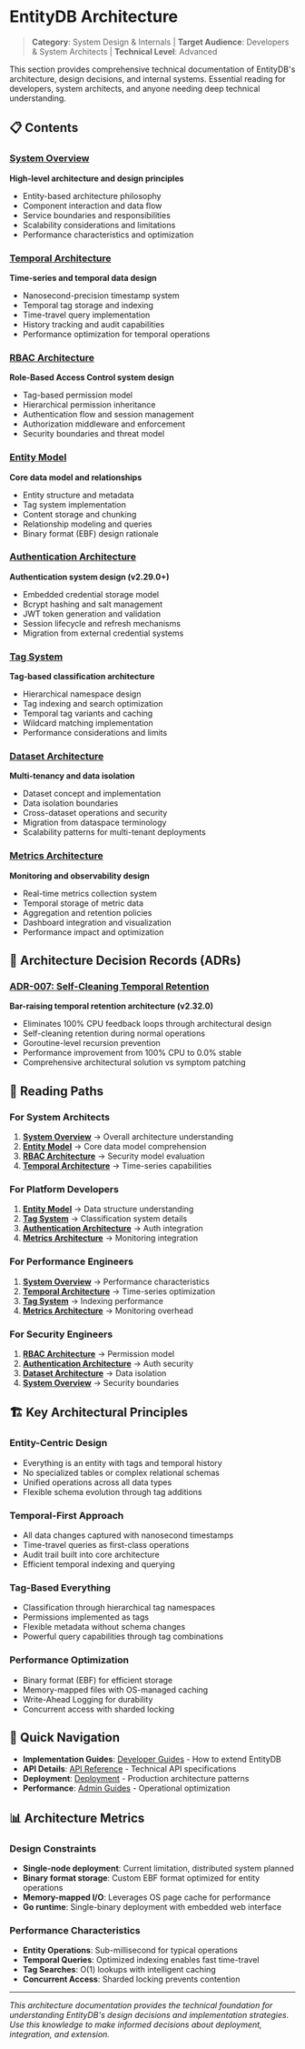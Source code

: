 # EntityDB Architecture

> **Category**: System Design & Internals | **Target Audience**: Developers & System Architects | **Technical Level**: Advanced

This section provides comprehensive technical documentation of EntityDB's architecture, design decisions, and internal systems. Essential reading for developers, system architects, and anyone needing deep technical understanding.

## 📋 Contents

### [System Overview](./01-system-overview.md)
**High-level architecture and design principles**
- Entity-based architecture philosophy
- Component interaction and data flow
- Service boundaries and responsibilities
- Scalability considerations and limitations
- Performance characteristics and optimization

### [Temporal Architecture](./02-temporal-architecture.md)
**Time-series and temporal data design**
- Nanosecond-precision timestamp system
- Temporal tag storage and indexing
- Time-travel query implementation
- History tracking and audit capabilities
- Performance optimization for temporal operations

### [RBAC Architecture](./03-rbac-architecture.md)
**Role-Based Access Control system design**
- Tag-based permission model
- Hierarchical permission inheritance
- Authentication flow and session management
- Authorization middleware and enforcement
- Security boundaries and threat model

### [Entity Model](./04-entity-model.md)
**Core data model and relationships**
- Entity structure and metadata
- Tag system implementation
- Content storage and chunking
- Relationship modeling and queries
- Binary format (EBF) design rationale

### [Authentication Architecture](./05-authentication-architecture.md)
**Authentication system design (v2.29.0+)**
- Embedded credential storage model
- Bcrypt hashing and salt management
- JWT token generation and validation
- Session lifecycle and refresh mechanisms
- Migration from external credential systems

### [Tag System](./07-tag-system.md)
**Tag-based classification architecture**
- Hierarchical namespace design
- Tag indexing and search optimization
- Temporal tag variants and caching
- Wildcard matching implementation
- Performance considerations and limits

### [Dataset Architecture](./08-dataset-architecture.md)
**Multi-tenancy and data isolation**
- Dataset concept and implementation
- Data isolation boundaries
- Cross-dataset operations and security
- Migration from dataspace terminology
- Scalability patterns for multi-tenant deployments

### [Metrics Architecture](./09-metrics-architecture.md)
**Monitoring and observability design**
- Real-time metrics collection system
- Temporal storage of metric data
- Aggregation and retention policies
- Dashboard integration and visualization
- Performance impact and optimization

## 📝 Architecture Decision Records (ADRs)

### [ADR-007: Self-Cleaning Temporal Retention](./adr/ADR-007-self-cleaning-temporal-retention.md)
**Bar-raising temporal retention architecture (v2.32.0)**
- Eliminates 100% CPU feedback loops through architectural design
- Self-cleaning retention during normal operations
- Goroutine-level recursion prevention
- Performance improvement from 100% CPU to 0.0% stable
- Comprehensive architectural solution vs symptom patching

## 🎯 Reading Paths

### For System Architects
1. **[System Overview](./01-system-overview.md)** → Overall architecture understanding
2. **[Entity Model](./04-entity-model.md)** → Core data model comprehension
3. **[RBAC Architecture](./03-rbac-architecture.md)** → Security model evaluation
4. **[Temporal Architecture](./02-temporal-architecture.md)** → Time-series capabilities

### For Platform Developers
1. **[Entity Model](./04-entity-model.md)** → Data structure understanding
2. **[Tag System](./07-tag-system.md)** → Classification system details
3. **[Authentication Architecture](./05-authentication-architecture.md)** → Auth integration
4. **[Metrics Architecture](./09-metrics-architecture.md)** → Monitoring integration

### For Performance Engineers
1. **[System Overview](./01-system-overview.md)** → Performance characteristics
2. **[Temporal Architecture](./02-temporal-architecture.md)** → Time-series optimization
3. **[Tag System](./07-tag-system.md)** → Indexing performance
4. **[Metrics Architecture](./09-metrics-architecture.md)** → Monitoring overhead

### For Security Engineers
1. **[RBAC Architecture](./03-rbac-architecture.md)** → Permission model
2. **[Authentication Architecture](./05-authentication-architecture.md)** → Auth security
3. **[Dataset Architecture](./08-dataset-architecture.md)** → Data isolation
4. **[System Overview](./01-system-overview.md)** → Security boundaries

## 🏗️ Key Architectural Principles

### Entity-Centric Design
- Everything is an entity with tags and temporal history
- No specialized tables or complex relational schemas
- Unified operations across all data types
- Flexible schema evolution through tag additions

### Temporal-First Approach
- All data changes captured with nanosecond timestamps
- Time-travel queries as first-class operations
- Audit trail built into core architecture
- Efficient temporal indexing and querying

### Tag-Based Everything
- Classification through hierarchical tag namespaces
- Permissions implemented as tags
- Flexible metadata without schema changes
- Powerful query capabilities through tag combinations

### Performance Optimization
- Binary format (EBF) for efficient storage
- Memory-mapped files with OS-managed caching
- Write-Ahead Logging for durability
- Concurrent access with sharded locking

## 🔗 Quick Navigation

- **Implementation Guides**: [Developer Guides](../developer-guide/) - How to extend EntityDB
- **API Details**: [API Reference](../api-reference/) - Technical API specifications
- **Deployment**: [Deployment](../admin-guide/) - Production architecture patterns
- **Performance**: [Admin Guides](../admin-guide/) - Operational optimization

## 📊 Architecture Metrics

### Design Constraints
- **Single-node deployment**: Current limitation, distributed system planned
- **Binary format storage**: Custom EBF format optimized for entity operations
- **Memory-mapped I/O**: Leverages OS page cache for performance
- **Go runtime**: Single-binary deployment with embedded web interface

### Performance Characteristics
- **Entity Operations**: Sub-millisecond for typical operations
- **Temporal Queries**: Optimized indexing enables fast time-travel
- **Tag Searches**: O(1) lookups with intelligent caching
- **Concurrent Access**: Sharded locking prevents contention

---

*This architecture documentation provides the technical foundation for understanding EntityDB's design decisions and implementation strategies. Use this knowledge to make informed decisions about deployment, integration, and extension.*